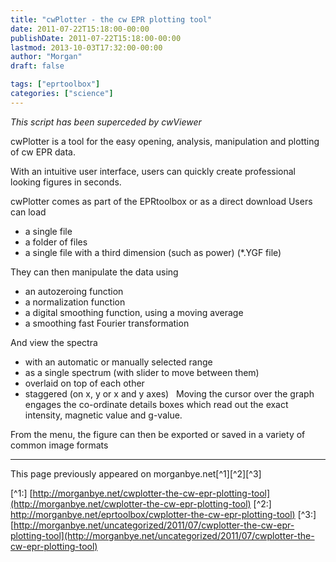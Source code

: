 ```yaml
---
title: "cwPlotter - the cw EPR plotting tool"
date: 2011-07-22T15:18:00-00:00
publishDate: 2011-07-22T15:18:00-00:00
lastmod: 2013-10-03T17:32:00-00:00
author: "Morgan"
draft: false

tags: ["eprtoolbox"]
categories: ["science"]
---
```


*This script has been superceded by cwViewer*

cwPlotter is a tool for the easy opening, analysis, manipulation and plotting of cw EPR data.

With an intuitive user interface, users can quickly create professional looking figures in seconds.

cwPlotter comes as part of the EPRtoolbox or as a direct download
Users can load
- a single file
- a folder of files
- a single file with a third dimension (such as power) (*.YGF file)

They can then manipulate the data using
- an autozeroing function
- a normalization function
- a digital smoothing function, using a moving average
- a smoothing fast Fourier transformation

And view the spectra
- with an automatic or manually selected range
- as a single spectrum (with slider to move between them)
- overlaid on top of each other
- staggered (on x, y or x and y axes)
 
Moving the cursor over the graph engages the co-ordinate details boxes which read out the exact intensity, magnetic value and g-value.

From the menu, the figure can then be exported or saved in a variety of common image formats

----
This page previously appeared on morganbye.net[^1][^2][^3]

[^1:] [http://morganbye.net/cwplotter-the-cw-epr-plotting-tool](http://morganbye.net/cwplotter-the-cw-epr-plotting-tool)
[^2:] [http://morganbye.net/eprtoolbox/cwplotter-the-cw-epr-plotting-tool)](http://morganbye.net/eprtoolbox/cwplotter-the-cw-epr-plotting-tool)
[^3:] [http://morganbye.net/uncategorized/2011/07/cwplotter-the-cw-epr-plotting-tool](http://morganbye.net/uncategorized/2011/07/cwplotter-the-cw-epr-plotting-tool)
